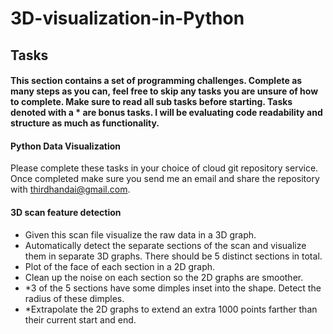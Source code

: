 # 3D-visualization-in-Python
## Tasks
#### This section contains a set of programming challenges. Complete as many steps as you can, feel free to skip any tasks you are unsure of how to complete. Make sure to read all sub tasks before starting. Tasks denoted with a * are bonus tasks. I will be evaluating code readability and structure as much as functionality.

#### Python Data Visualization

Please complete these tasks in your choice of cloud git repository service. Once completed make sure you send me an email and share the repository with thirdhandai@gmail.com.

#### 3D scan feature detection
* Given this scan file visualize the raw data in a 3D graph.
* Automatically detect the separate sections of the scan and visualize them in separate 3D graphs. There should be 5 distinct sections in total.
* Plot of the face of each section in a 2D graph.
* Clean up the noise on each section so the 2D graphs are smoother.
* *3 of the 5 sections have some dimples inset into the shape. Detect the radius of these dimples.
* *Extrapolate the 2D graphs to extend an extra 1000 points farther than their current start and end.
